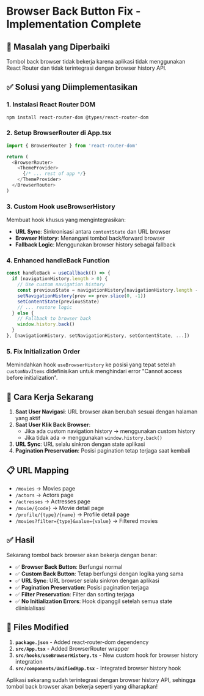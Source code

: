 # Browser Back Button Fix - Implementation Complete

## 🎯 **Masalah yang Diperbaiki**
Tombol back browser tidak bekerja karena aplikasi tidak menggunakan React Router dan tidak terintegrasi dengan browser history API.

## ✅ **Solusi yang Diimplementasikan**

### 1. **Instalasi React Router DOM**
```bash
npm install react-router-dom @types/react-router-dom
```

### 2. **Setup BrowserRouter di App.tsx**
```typescript
import { BrowserRouter } from 'react-router-dom'

return (
  <BrowserRouter>
    <ThemeProvider>
      {/* ... rest of app */}
    </ThemeProvider>
  </BrowserRouter>
)
```

### 3. **Custom Hook useBrowserHistory**
Membuat hook khusus yang mengintegrasikan:
- **URL Sync**: Sinkronisasi antara `contentState` dan URL browser
- **Browser History**: Menangani tombol back/forward browser
- **Fallback Logic**: Menggunakan browser history sebagai fallback

### 4. **Enhanced handleBack Function**
```typescript
const handleBack = useCallback(() => {
  if (navigationHistory.length > 0) {
    // Use custom navigation history
    const previousState = navigationHistory[navigationHistory.length - 1]
    setNavigationHistory(prev => prev.slice(0, -1))
    setContentState(previousState)
    // ... restore logic
  } else {
    // Fallback to browser back
    window.history.back()
  }
}, [navigationHistory, setNavigationHistory, setContentState, ...])
```

### 5. **Fix Initialization Order**
Memindahkan hook `useBrowserHistory` ke posisi yang tepat setelah `customNavItems` didefinisikan untuk menghindari error "Cannot access before initialization".

## 🚀 **Cara Kerja Sekarang**

1. **Saat User Navigasi**: URL browser akan berubah sesuai dengan halaman yang aktif
2. **Saat User Klik Back Browser**: 
   - Jika ada custom navigation history → menggunakan custom history
   - Jika tidak ada → menggunakan `window.history.back()`
3. **URL Sync**: URL selalu sinkron dengan state aplikasi
4. **Pagination Preservation**: Posisi pagination tetap terjaga saat kembali

## 📋 **URL Mapping**

- `/movies` → Movies page
- `/actors` → Actors page  
- `/actresses` → Actresses page
- `/movie/{code}` → Movie detail page
- `/profile/{type}/{name}` → Profile detail page
- `/movies?filter={type}&value={value}` → Filtered movies

## ✅ **Hasil**

Sekarang tombol back browser akan bekerja dengan benar:
- ✅ **Browser Back Button**: Berfungsi normal
- ✅ **Custom Back Button**: Tetap berfungsi dengan logika yang sama
- ✅ **URL Sync**: URL browser selalu sinkron dengan aplikasi
- ✅ **Pagination Preservation**: Posisi pagination terjaga
- ✅ **Filter Preservation**: Filter dan sorting terjaga
- ✅ **No Initialization Errors**: Hook dipanggil setelah semua state diinisialisasi

## 🔧 **Files Modified**

1. **`package.json`** - Added react-router-dom dependency
2. **`src/App.tsx`** - Added BrowserRouter wrapper
3. **`src/hooks/useBrowserHistory.ts`** - New custom hook for browser history integration
4. **`src/components/UnifiedApp.tsx`** - Integrated browser history hook

Aplikasi sekarang sudah terintegrasi dengan browser history API, sehingga tombol back browser akan bekerja seperti yang diharapkan!
